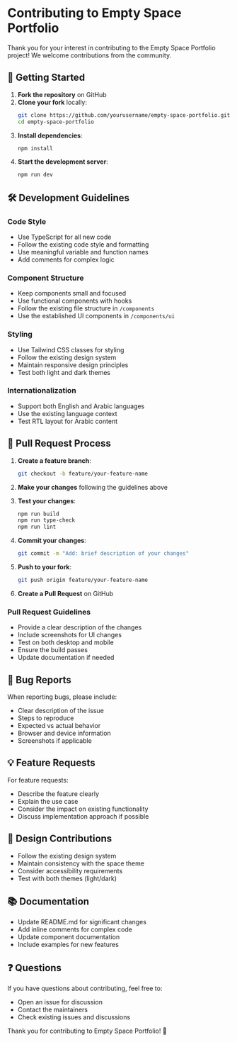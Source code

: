 # Contributing to Empty Space Portfolio

Thank you for your interest in contributing to the Empty Space Portfolio project! We welcome contributions from the community.

## 🚀 Getting Started

1. **Fork the repository** on GitHub
2. **Clone your fork** locally:
   ```bash
   git clone https://github.com/yourusername/empty-space-portfolio.git
   cd empty-space-portfolio
   ```
3. **Install dependencies**:
   ```bash
   npm install
   ```
4. **Start the development server**:
   ```bash
   npm run dev
   ```

## 🛠 Development Guidelines

### Code Style
- Use TypeScript for all new code
- Follow the existing code style and formatting
- Use meaningful variable and function names
- Add comments for complex logic

### Component Structure
- Keep components small and focused
- Use functional components with hooks
- Follow the existing file structure in `/components`
- Use the established UI components in `/components/ui`

### Styling
- Use Tailwind CSS classes for styling
- Follow the existing design system
- Maintain responsive design principles
- Test both light and dark themes

### Internationalization
- Support both English and Arabic languages
- Use the existing language context
- Test RTL layout for Arabic content

## 📝 Pull Request Process

1. **Create a feature branch**:
   ```bash
   git checkout -b feature/your-feature-name
   ```

2. **Make your changes** following the guidelines above

3. **Test your changes**:
   ```bash
   npm run build
   npm run type-check
   npm run lint
   ```

4. **Commit your changes**:
   ```bash
   git commit -m "Add: brief description of your changes"
   ```

5. **Push to your fork**:
   ```bash
   git push origin feature/your-feature-name
   ```

6. **Create a Pull Request** on GitHub

### Pull Request Guidelines
- Provide a clear description of the changes
- Include screenshots for UI changes
- Test on both desktop and mobile
- Ensure the build passes
- Update documentation if needed

## 🐛 Bug Reports

When reporting bugs, please include:
- Clear description of the issue
- Steps to reproduce
- Expected vs actual behavior
- Browser and device information
- Screenshots if applicable

## 💡 Feature Requests

For feature requests:
- Describe the feature clearly
- Explain the use case
- Consider the impact on existing functionality
- Discuss implementation approach if possible

## 🎨 Design Contributions

- Follow the existing design system
- Maintain consistency with the space theme
- Consider accessibility requirements
- Test with both themes (light/dark)

## 📚 Documentation

- Update README.md for significant changes
- Add inline comments for complex code
- Update component documentation
- Include examples for new features

## ❓ Questions

If you have questions about contributing, feel free to:
- Open an issue for discussion
- Contact the maintainers
- Check existing issues and discussions

Thank you for contributing to Empty Space Portfolio! 🚀
